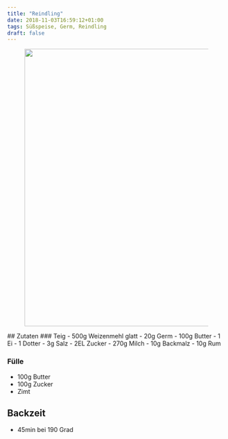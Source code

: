 ```yaml
---
title: "Reindling"
date: 2018-11-03T16:59:12+01:00
tags: Süßspeise, Germ, Reindling
draft: false
---
```

<figure><img src="/images/reindling.jpg" width="640" /></figure>
## Zutaten
### Teig
- 500g Weizenmehl glatt
- 20g Germ
- 100g Butter
- 1 Ei
- 1 Dotter
- 3g Salz
- 2EL Zucker
- 270g Milch
- 10g Backmalz
- 10g Rum
 
### Fülle
- 100g Butter
- 100g Zucker
- Zimt
 
## Backzeit
- 45min bei 190 Grad